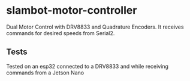 # slambot-motor-controller

Dual Motor Control with DRV8833 and Quadrature Encoders. It receives commands for desired speeds from Serial2.

## Tests

Tested on an esp32 connected to a DRV8833 and while receiving commands from a Jetson Nano
